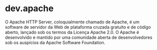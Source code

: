 # dev.apache
O Apache HTTP Server, coloquialmente chamado de Apache, é um software de servidor da Web de plataforma cruzada gratuito e de código aberto, lançado sob os termos da Licença Apache 2.0. O Apache é desenvolvido e mantido por uma comunidade aberta de desenvolvedores sob os auspícios da Apache Software Foundation.
